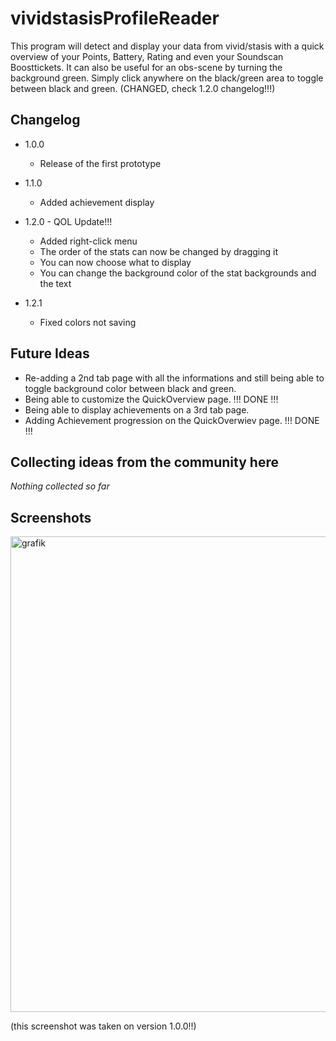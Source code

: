 # vividstasisProfileReader
This program will detect and display your data from vivid/stasis with a quick overview of your Points, Battery, Rating and even your Soundscan Boosttickets.
It can also be useful for an obs-scene by turning the background green.
Simply click anywhere on the black/green area to toggle between black and green. (CHANGED, check 1.2.0 changelog!!!)

Changelog
------------------------------------
 - 1.0.0
    - Release of the first prototype

 - 1.1.0
    - Added achievement display

 - 1.2.0 - QOL Update!!!
   - Added right-click menu
   - The order of the stats can now be changed by dragging it
   - You can now choose what to display
   - You can change the background color of the stat backgrounds and the text

 - 1.2.1
    - Fixed colors not saving

Future Ideas
------------------------------------
 - Re-adding a 2nd tab page with all the informations and still being able to toggle background color between black and green.
 - Being able to customize the QuickOverview page.   !!! DONE !!!
 - Being able to display achievements on a 3rd tab page.
 - Adding Achievement progression on the QuickOverwiev page.   !!! DONE !!!

Collecting ideas from the community here
------------------------------------
*Nothing collected so far*

Screenshots
------------------------------------
<img width="583" height="761" alt="grafik" src="https://github.com/user-attachments/assets/958a3c11-7d75-4a9f-8c51-302be80fd300" />

(this screenshot was taken on version 1.0.0!!)
